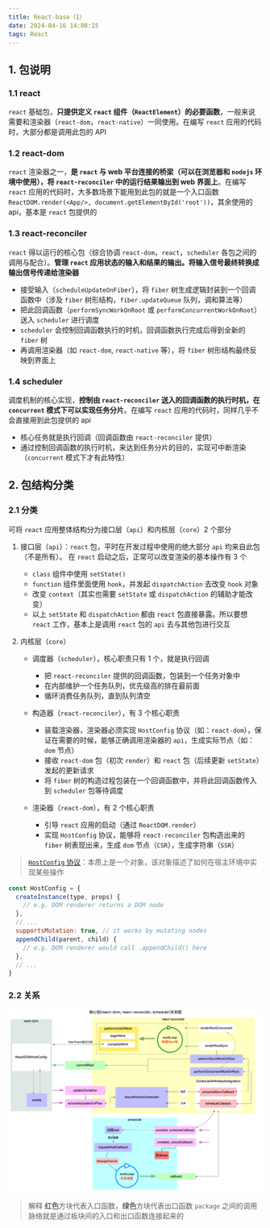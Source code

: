 ```yaml
---
title: React-base（1）
date: 2024-04-16 14:08:15
tags: React
---
```


## 1. 包说明

### 1.1 react

`react` 基础包，**只提供定义 `react` 组件（`ReactElement`）的必要函数**，一般来说需要和渲染器（`react-dom`，`react-native`）一同使用。在编写 `react` 应用的代码时，大部分都是调用此包的 API

### 1.2 react-dom

`react` 渲染器之一，**是 `react` 与 web 平台连接的桥梁（可以在浏览器和 `nodejs` 环境中使用），将 `react-reconciler` 中的运行结果输出到 web 界面上**。在编写 `react` 应用的代码时，大多数场景下能用到此包的就是一个入口函数 `ReactDOM.render(<App/>, document.getElementById('root'))`，其余使用的 api，基本是 `react` 包提供的

### 1.3 react-reconciler

`react` 得以运行的核心包（综合协调 `react-dom`，`react`，`scheduler` 各包之间的调用与配合）。**管理 `react` 应用状态的输入和结果的输出。将输入信号最终转换成输出信号传递给渲染器**

- 接受输入（`scheduleUpdateOnFiber`），将 `fiber` 树生成逻辑封装到一个回调函数中（涉及 `fiber` 树形结构，`fiber.updateQueue` 队列，调和算法等）
- 把此回调函数（`performSyncWorkOnRoot` 或 `performConcurrentWorkOnRoot`）送入 `scheduler` 进行调度
- `scheduler` 会控制回调函数执行的时机，回调函数执行完成后得到全新的 `fiber` 树
- 再调用渲染器（如 `react-dom`, `react-native` 等），将 `fiber` 树形结构最终反映到界面上

### 1.4 scheduler

调度机制的核心实现，**控制由 `react-reconciler` 送入的回调函数的执行时机，在 `concurrent` 模式下可以实现任务分片**。在编写 `react` 应用的代码时，同样几乎不会直接用到此包提供的 api

- 核心任务就是执行回调（回调函数由 `react-reconciler` 提供）
- 通过控制回调函数的执行时机，来达到任务分片的目的，实现可中断渲染（`concurrent` 模式下才有此特性）

## 2. 包结构分类

### 2.1 分类

可将 `react` 应用整体结构分为接口层（`api`）和内核层（`core`）2 个部分

1.  接口层（`api`）：`react` 包，平时在开发过程中使用的绝大部分 `api` 均来自此包（不是所有）。 在 `react` 启动之后，正常可以改变渲染的基本操作有 3 个

    - `class` 组件中使用 `setState()`
    - `function` 组件里面使用 `hook`，并发起 `dispatchAction` 去改变 `hook` 对象
    - 改变 `context`（其实也需要 `setState` 或 `dispatchAction` 的辅助才能改变）
    - 以上 `setState` 和 `dispatchAction` 都由 `react` 包直接暴露。所以要想 `react` 工作，基本上是调用 `react` 包的 `api` 去与其他包进行交互

2.  内核层（`core`）

    - 调度器（`scheduler`），核心职责只有 1 个，就是执行回调

      - 把 `react-reconciler` 提供的回调函数，包装到一个任务对象中
      - 在内部维护一个任务队列，优先级高的排在最前面
      - 循环消费任务队列，直到队列清空

    - 构造器（`react-reconciler`），有 3 个核心职责
      - 装载渲染器，渲染器必须实现 `HostConfig` 协议（如：`react-dom`），保证在需要的时候，能够正确调用渲染器的 `api`，生成实际节点（如：`dom` 节点）
      - 接收 `react-dom` 包（初次 `render`）和 `react` 包（后续更新 `setState`）发起的更新请求
      - 将 `fiber` 树的构造过程包装在一个回调函数中，并将此回调函数传入到 `scheduler` 包等待调度
    - 渲染器（`react-dom`），有 2 个核心职责
      - 引导 `react` 应用的启动（通过 `ReactDOM.render`）
      - 实现 `HostConfig` 协议，能够将 `react-reconciler` 包构造出来的 `fiber` 树表现出来，生成 `dom` 节点（`CSR`），生成字符串（`SSR`）

> [`HostConfig` 协议](https://github.com/facebook/react/blob/v17.0.2/packages/react-reconciler/README.md#practical-examples)：本质上是一个对象，该对象描述了如何在宿主环境中实现某些操作

```js
const HostConfig = {
  createInstance(type, props) {
    // e.g. DOM renderer returns a DOM node
  },
  // ...
  supportsMutation: true, // it works by mutating nodes
  appendChild(parent, child) {
    // e.g. DOM renderer would call .appendChild() here
  },
  // ...
}
```

### 2.2 关系

![](../images/react-base-1.png)

> 解释
> **红色**方块代表入口函数，**绿色**方块代表出口函数
> `package` 之间的调用脉络就是通过板块间的入口和出口函数连接起来的
